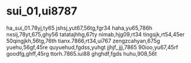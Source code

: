 # sui_01,ui8787
ha_sui_01.78yj,ty65
jshsj,yut67,56tg,fgr34
haha,yu65,786h
nxsij,78yt,675,ghy56
tatatajhhg,67ty
nimab,hjg09,rt34
tingsjk,rt54,45er
50qingjkh,56tg,76th
tianx.7866,rt34,ui767
zengzcahyan,675g
yuehu,56gf,45re
quyuehud,fgdss,yuhgt
jjhjf_jjj,7865
90ioo,yu67,45rf
goodfg,ghff,45rg
ttorh.7865.iui88
ghghdf,fgds
huhu,908,56t
